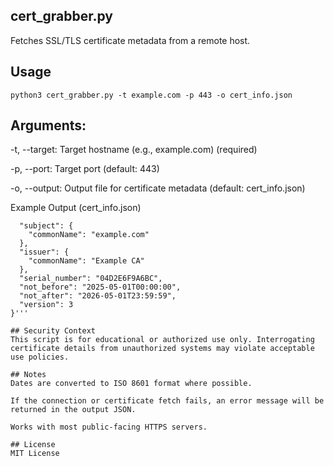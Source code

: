 ## cert_grabber.py
Fetches SSL/TLS certificate metadata from a remote host.

## Usage
```python3 cert_grabber.py -t example.com -p 443 -o cert_info.json```

## Arguments:

-t, --target: Target hostname (e.g., example.com) (required)

-p, --port: Target port (default: 443)

-o, --output: Output file for certificate metadata (default: cert_info.json)

Example Output (cert_info.json)
  ```{
    "subject": {
      "commonName": "example.com"
    },
    "issuer": {
      "commonName": "Example CA"
    },
    "serial_number": "04D2E6F9A6BC",
    "not_before": "2025-05-01T00:00:00",
    "not_after": "2026-05-01T23:59:59",
    "version": 3
  }'''

## Security Context
This script is for educational or authorized use only. Interrogating certificate details from unauthorized systems may violate acceptable use policies.

## Notes
Dates are converted to ISO 8601 format where possible.

If the connection or certificate fetch fails, an error message will be returned in the output JSON.

Works with most public-facing HTTPS servers.

## License
MIT License
